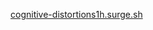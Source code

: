 <a href="http://cognitive-distortions1h.surge.sh/" target="_blank">cognitive-distortions1h.surge.sh</a>
